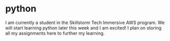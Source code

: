 # python
I am currently a student in the Skillstorm Tech Immersive AWS program.  We will start learning python later this week and I am excited! I plan on storing all my assignments here to further my learning.
